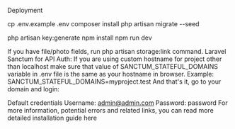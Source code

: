 Deployment

cp .env.example .env
composer install
php artisan migrate --seed

php artisan key:generate
npm install
npm run dev


If you have file/photo fields, run php artisan storage:link command.
Laravel Sanctum for API Auth: If you are using custom hostname for project other than localhost make sure that value of SANCTUM_STATEFUL_DOMAINS variable in .env file is the same as your hostname in browser. Example: SANCTUM_STATEFUL_DOMAINS=myproject.test
And that's it, go to your domain and login:

Default credentials
Username: admin@admin.com
Password: password
For more information, potential errors and related links, you can read more detailed installation guide here

